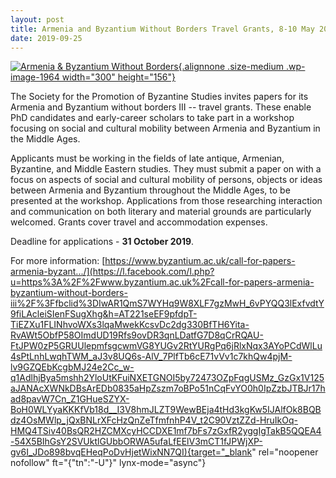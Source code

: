 ```yaml
---
layout: post
title: Armenia and Byzantium Without Borders Travel Grants, 8-10 May 2020
date: 2019-09-25
---
```


[![Armenia & Byzantium Without
Borders](http://www.aabs.org.au//wp-content/uploads/wp-content/uploads/2019/09/Armenia-Byzantium-Without-Borders1-300x156.jpg){.alignnone
.size-medium .wp-image-1964 width="300"
height="156"}](http://www.aabs.org.au//wp-content/uploads/wp-content/uploads/2019/09/Armenia-Byzantium-Without-Borders1.jpg)

The
Society for the Promotion of Byzantine Studies invites papers for its
Armenia and Byzantium without borders III -- travel grants. These enable
PhD candidates and early-career scholars to take part in a workshop
focusing on social and cultural mobility between Armenia and Byzantium
in the Middle Ages.

Applicants must be working in the fields
of late antique, Armenian, Byzantine, and Middle Eastern studies. They
must submit a paper on with a focus on aspects of social and cultural
mobility of persons, objects or ideas between Armenia and Byzantium
throughout the Middle Ages, to be presented at the workshop.
Applications from those researching interaction and communication on
both literary and material grounds are particularly welcomed. Grants
cover travel and accommodation expenses.


<div>



Deadline for applications - **31 October
2019**.

For more information:
[https://www.byzantium.ac.uk/call-for-papers-armenia-byzant.../](https://l.facebook.com/l.php?u=https%3A%2F%2Fwww.byzantium.ac.uk%2Fcall-for-papers-armenia-byzantium-without-borders-iii%2F%3Ffbclid%3DIwAR1QmS7WYHq9W8XLF7gzMwH_6vPYQQ3lExfvdtY9fiLAcleiSIenFSugXhg&h=AT221seEF9pfdpT-TiEZXu1FLINhvoWXs3lqaMwekKcsvDc2dg330BfTH6Yita-RvAWt5ObfP58OImdUD19Rfs9ovDR3qnLDatfG7D8qCrRQAU-FtJPW0zP5GRUUlepmfsgcwmVG8YUGv2RtYURgPq6jRlxNqx3AYoPCdWlLu4sPtLnhLwqhTWM_aJ3v8UQ6s-AlV_7PlfTb6cE71vVv1c7khQw4pjM-lv9GZQEbKcgbMJ24e2Cc_w-q1AdlhjBya5mshh2YloUtKFuiNXETGNOI5by72473OZpFqgUSMz_GzGx1V125aJANAcXWNkDBsArEDb0835aHpZszm7oBPo51nCqFvYO0h0IpZzbJTBJr17had8pavW7Cn_Z1GHueSZYX-BoH0WLYyaKKKfVb18d__I3V8hmJLZT9WewBEja4tHd3kgKw5IJAlfOk8BQBdz4OsMWlp_jQxBNLrXFcHzQnZeTfmfnhP4V_t2C90VztZZd-HruIkOq-HMQ4TSiv40BsQR2HZCMXcyHCCDXE1mf7bFs7zGxfR2yggIgTakB5QQEA4-54X5BIhGsY2SVUktlGUbbORWA5ufaLfEElV3mCT1fJPWjXP-gv6I_JDo898bvqEHeqPoDvHjetWixNN7QI){target="_blank"
rel="noopener nofollow" ft="{"tn":"-U"}"
lynx-mode="async"}



</div>
